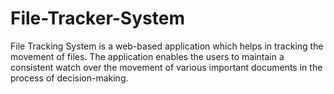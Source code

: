 # File-Tracker-System
File Tracking System is a web-based application which helps in tracking the movement of files. The application enables the users to maintain a consistent watch over the movement of various important documents in the process of decision-making.

